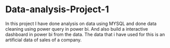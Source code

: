 # Data-analysis-Project-1
In this project I have done analysis on data using MYSQL and done data cleaning using power query in power bi. 
And also build a interactive dashboard in power bi from the data.
The data that i have used for this is an artificial data of sales of a company.
